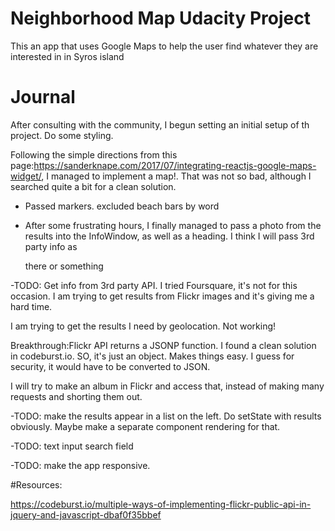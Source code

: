 # Neighborhood Map Udacity Project

This an app that uses Google Maps to help the user find whatever they are interested in in Syros island


# Journal

After consulting with the community, I begun setting an initial setup of th project. Do some styling.

Following the simple directions from this page:https://sanderknape.com/2017/07/integrating-reactjs-google-maps-widget/, I managed to implement a map!. That was not so bad, although I searched quite a bit for a clean solution.

- Passed markers. excluded beach bars by word

- After some frustrating hours, I finally managed to pass a photo from the results into the InfoWindow, as well as a heading. I think I will pass 3rd party info as <p> there or something

-TODO: Get info from 3rd party API. 
I tried Foursquare, it's not for this occasion. I am trying to get results from Flickr images and it's giving me a hard time. 

I am trying to get the results I need by geolocation. Not working!

Breakthrough:Flickr API returns a JSONP function. I found a clean solution in codeburst.io. SO, it's just an object. Makes things easy. I guess for security, it would have to be converted to JSON.

I will try to make an album in Flickr and access that, instead of making many requests and shorting them out.

-TODO: make the results appear in a list on the left. Do setState with results obviously. Maybe make a separate component rendering for that.

-TODO: text input search field

-TODO: make the app responsive.


#Resources:

https://codeburst.io/multiple-ways-of-implementing-flickr-public-api-in-jquery-and-javascript-dbaf0f35bbef